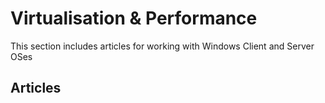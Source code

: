 ---
---
# Virtualisation & Performance

This section includes articles for working with Windows Client and Server OSes

## Articles
